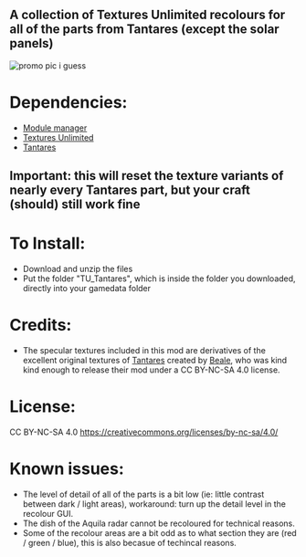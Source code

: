## A collection of Textures Unlimited recolours for all of the parts from Tantares (except the solar panels)

![promo pic i guess](https://i.imgur.com/eUaEqrK.png)

# Dependencies:
- [Module manager](https://forum.kerbalspaceprogram.com/topic/50533-18x-112x-module-manager-423-july-03th-2023-fireworks-season/)
- [Textures Unlimited](https://forum.kerbalspaceprogram.com/topic/167450-19x-textures-unlimited-pbr-shader-texture-set-and-model-loading-api/)
- [Tantares](https://forum.kerbalspaceprogram.com/topic/73686-112x-tantares-stockalike-soyuz-and-mir-16128052024mars-expedition-wip/)

## **Important: this will reset the texture variants of nearly every Tantares part, but your craft (should) still work fine**

# To Install:
- Download and unzip the files
- Put the folder "TU_Tantares", which is inside the folder you downloaded, directly into your gamedata folder

# Credits:
- The specular textures included in this mod are derivatives of the excellent original textures of [Tantares](https://forum.kerbalspaceprogram.com/topic/73686-112x-tantares-stockalike-soyuz-and-mir-16128052024mars-expedition-wip/) created by [Beale](https://forum.kerbalspaceprogram.com/profile/70533-beale/), who was kind kind enough to release their mod under a CC BY-NC-SA 4.0 license.

# License:
CC BY-NC-SA 4.0
https://creativecommons.org/licenses/by-nc-sa/4.0/

# Known issues:
- The level of detail of all of the parts is a bit low (ie: little contrast between dark / light areas), workaround: turn up the detail level in the recolour GUI.
- The dish of the Aquila radar cannot be recoloured for technical reasons.
- Some of the recolour areas are a bit odd as to what section they are (red / green / blue), this is also becasue of techincal reasons.